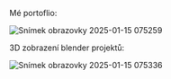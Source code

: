 Mé portoflio:


![Snímek obrazovky 2025-01-15 075259](https://github.com/user-attachments/assets/2c0a6bde-a35a-4a9e-a1b0-1c0bac4df7aa)

3D zobrazení blender projektů:

![Snímek obrazovky 2025-01-15 075336](https://github.com/user-attachments/assets/1bd5bdbf-32bd-4e89-98cd-b26dcde9429a)





